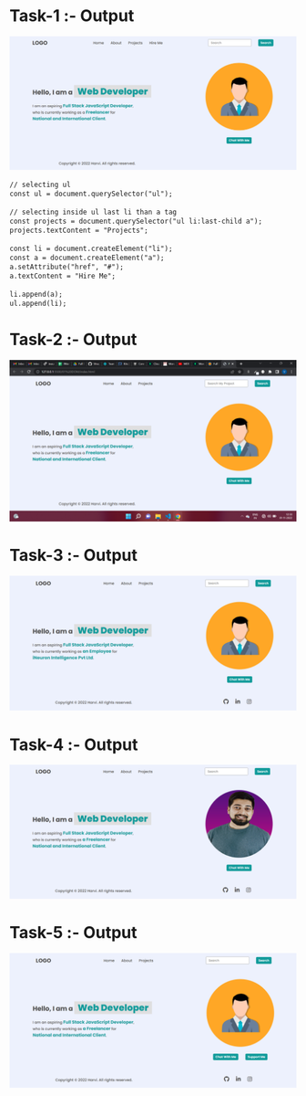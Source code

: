 # Task-1 :- Output

![Project](./task1Output.png)

```
// selecting ul
const ul = document.querySelector("ul");

// selecting inside ul last li than a tag
const projects = document.querySelector("ul li:last-child a");
projects.textContent = "Projects";

const li = document.createElement("li");
const a = document.createElement("a");
a.setAttribute("href", "#");
a.textContent = "Hire Me";

li.append(a);
ul.append(li);
```

# Task-2 :- Output

![Project](./task2Output.png)

# Task-3 :- Output

![Project](./task3Output.png)

# Task-4 :- Output

![Project](./task4Output.png)

# Task-5 :- Output

![Project](./task5Output.png)
